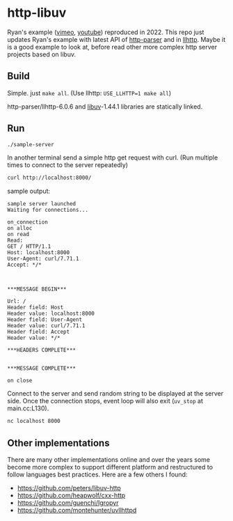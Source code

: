 # http-libuv

Ryan's example ([vimeo](https://vimeo.com/24713213), [youtube](https://www.youtube.com/watch?v=aLm40q7qm3w)) reproduced in 2022. This repo just updates Ryan's example with latest API of [http-parser](https://github.com/nodejs/http-parser) and in [llhttp](https://github.com/nodejs/llhttp). Maybe it is a good example to look at, before read other more complex http server projects based on libuv.

## Build

Simple. just `make all`. (Use llhttp: `USE_LLHTTP=1 make all`)

http-parser/llhttp-6.0.6 and [libuv](https://github.com/libuv/libuv)-1.44.1 libraries are statically linked.

## Run

```sh
./sample-server
```

In another terminal send a simple http get request with curl. (Run multiple times to connect to the server repeatedly)

```sh
curl http://localhost:8000/
```

sample output:

```text
sample server launched
Waiting for connections...

on_connection
on alloc
on read
Read:
GET / HTTP/1.1
Host: localhost:8000
User-Agent: curl/7.71.1
Accept: */*



***MESSAGE BEGIN***

Url: /
Header field: Host
Header value: localhost:8000
Header field: User-Agent
Header value: curl/7.71.1
Header field: Accept
Header value: */*

***HEADERS COMPLETE***


***MESSAGE COMPLETE***

on close
```

Connect to the server and send random string to be displayed at the server side. Once the connection stops, event loop will also exit (`uv_stop` at main.cc:L130).

```sh
nc localhost 8000
```

## Other implementations

There are many other implementations online and over the years some become more complex to support different platform and restructured to follow languages best practices. Here are a few others I found:

* <https://github.com/peters/libuv-http>
* <https://github.com/heapwolf/cxx-http>
* <https://github.com/guenchi/Igropyr>
* <https://github.com/montehunter/uvllhttpd>
